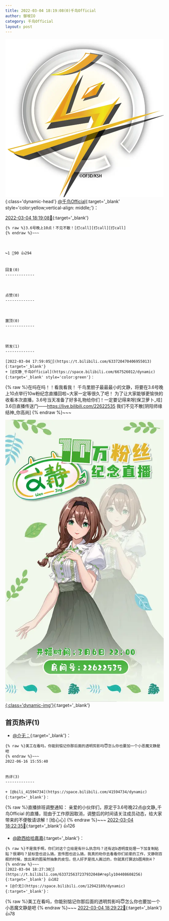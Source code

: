 ```yaml
---
title: 2022-03-04 18:19:08(0)千鸟Official
author: 御坂IO
category: 千鸟Official
layout: post
---
```


![img](/images/d7235309f85c0e1aec9d4ca9b6be983202228f8e.jpg){:class='dynamic-head'}
[@千鸟Official](https://space.bilibili.com/553771121/dynamic){:target='_blank' style='color:yellow;vertical-align: middle;'}：

[2022-03-04 18:19:08🔗](https://t.bilibili.com/633725637237932048){:target='_blank'}

~~~
{% raw %}3.6号晚上10点！不见不散！[打call][打call][打call]
{% endraw %}~~~



↪️1 💬90 👍294


回复(0)
-------------



点赞(0)
-------------



置顶(0)
-------------



转发(1)
-------------

[2022-03-04 17:59:05🔗](https://t.bilibili.com/633720470406955013){:target='_blank'}
+ [@文静_千鸟Official](https://space.bilibili.com/667526012/dynamic){:target='_blank' style='color:green'}：
~~~
{% raw %}在吗在吗！！看我看我！
千鸟里胆子最最最小的文静，将要在3.6号晚上10点举行10w粉纪念直播回啦~大家一定等很久了吧！
为了让大家能够更愉快的收看本次直播，3.6号当天准备了好多礼物给你们！一定要记得来呀[保卫萝卜_哇]
3.6日直播传送门——https://live.bilibili.com/22622535
我们不见不散[阴阳师缘结神_你高尚]
{% endraw %}~~~


[![img](/images/5e1e6a2a2b322303dea6fa9de6ba887b096bb7cd.jpg){:class='dynamic-img'}](/images/5e1e6a2a2b322303dea6fa9de6ba887b096bb7cd.jpg){:target='_blank'}




首页热评(1)
-------------

+ [@介无：](https://space.bilibili.com/12942189/dynamic){:target='_blank'}：
~~~
{% raw %}美工在看吗，你能别惦记你那后面的透明剪影吗😇怎么你也要加一个小恶魔文静是吧
{% endraw %}~~~
2022-06-16 15:55:40


热评(3)
-------------

+ [@bili_41594734](https://space.bilibili.com/41594734/dynamic){:target='_blank'}：
~~~
{% raw %}直播排班调整通知：
亲爱的小伙伴们，原定于3.6号晚22点@文静_千鸟Official 的直播，现由于工作原因取消，调整后的时间请关注成员动态，给大家带来的不便敬请谅解！[给心心]
{% endraw %}~~~
[2022-03-04 18:22:35🔗](https://t.bilibili.com/633725637237932048#reply104408109296){:target='_blank'} 👍126
+ [@欧西给哈嘉嘉](https://space.bilibili.com/157340391/dynamic){:target='_blank'}：
~~~
{% raw %}不是我手啊，你们对这个立绘是有什么执念吗？还有这b透明度处理一下加复制粘贴？很潮吗？鼠标垫也这么搞，宣传图也这么搞，我真的劝你去看看你们前辈的工作，文静刚百舰的时候，放出来的图虽然抽象的皮包，但人好歹是找人画过的，你就真打算这b图用到4？
{% endraw %}~~~
[2022-03-04 18:27:30🔗](https://t.bilibili.com/633725637237932048#reply104408608256){:target='_blank'} 👍102
+ [@介无](https://space.bilibili.com/12942189/dynamic){:target='_blank'}：
~~~
{% raw %}美工在看吗，你能别惦记你那后面的透明剪影吗😇怎么你也要加一个小恶魔文静是吧
{% endraw %}~~~
[2022-03-04 18:29:22🔗](https://t.bilibili.com/633725637237932048#reply104408835360){:target='_blank'} 👍78


